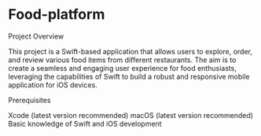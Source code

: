 # Food-platform

Project Overview

This project is a Swift-based application that allows users to explore, order, and review various food items from different restaurants. The aim is to create a seamless and engaging user experience for food enthusiasts, leveraging the capabilities of Swift to build a robust and responsive mobile application for iOS devices.

Prerequisites

Xcode (latest version recommended)
macOS (latest version recommended)
Basic knowledge of Swift and iOS development
